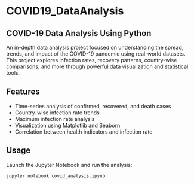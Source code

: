 # COVID19_DataAnalysis
## COVID-19 Data Analysis Using Python

An in-depth data analysis project focused on understanding the spread, trends, and impact of the COVID-19 pandemic using real-world datasets. This project explores infection rates, recovery patterns, country-wise comparisons, and more through powerful data visualization and statistical tools.

## Features

- Time-series analysis of confirmed, recovered, and death cases
- Country-wise infection rate trends
- Maximum infection rate analysis
- Visualization using Matplotlib and Seaborn
- Correlation between health indicators and infection rate

## Usage
Launch the Jupyter Notebook and run the analysis:

```bash
jupyter notebook covid_analysis.ipynb
```
## 
